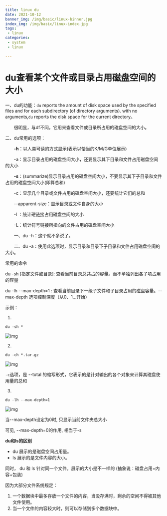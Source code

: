 ```yaml
---
title: linux du
date: 2021-10-12
banner_img: /img/basic/linux-binner.jpg
index_img: /img/basic/linux-index.jpg
tags: 
 - linux
categories:
 - system
 - linux

---
```


# du查看某个文件或目录占用磁盘空间的大小

一、du的功能：`du` reports the amount of disk space used by the specified files and for each subdirectory (of directory arguments). with no arguments,`du` reports the disk space for the current directory。

　　很明显，与df不同，它用来查看文件或目录所占用的磁盘空间的大小。

 二、du常用的选项：

　　**-h**：以人类可读的方式显示(表示以恰当的K/M/G单位展示)

　　-a：显示目录占用的磁盘空间大小，还要显示其下目录和文件占用磁盘空间的大小

　　**-s**：(summarize)显示目录占用的磁盘空间大小，不要显示其下子目录和文件占用的磁盘空间大小(即算总和)

　　-c：显示几个目录或文件占用的磁盘空间大小，还要统计它们的总和

　　--apparent-size：显示目录或文件自身的大小

　　-l ：统计硬链接占用磁盘空间的大小

　　-L：统计符号链接所指向的文件占用的磁盘空间大小

　　一、du -h：这个就不多说了。

　　二、du -a：使用此选项时，显示目录和目录下子目录和文件占用磁盘空间的大小。

常用的命令

du -sh [指定文件或目录]: 查看当前目录总共占的容量。而不单独列出各子项占用的容量 

du -lh --max-depth=1 : 查看当前目录下一级子文件和子目录占用的磁盘容量。--max-depth 选项控制深度（从0、1...开始）

示例：

1. 

```
du -sh *
```

![img](https://img2018.cnblogs.com/blog/1622171/201908/1622171-20190829183558821-449795788.png)

2.

```
du -ch *.tar.gz
```

![img](https://img2018.cnblogs.com/blog/1622171/201908/1622171-20190829183743847-775217964.png)

`-c`选项，是 --total 的缩写形式，它表示的是针对输出的各个对象来计算其磁盘使用量的总和 

3.

```
du -lh --max-depth=1
```

![img](https://img2018.cnblogs.com/blog/1622171/201908/1622171-20190829184950917-2013486967.png)

当--max-depth设定为0时, 只显示当前文件夹总大小

可见, --max-depth=0的作用, 相当于-s

 

**du和ls的区别**

- du 展示的是磁盘空间占用量。
- ls 展示的是文件内容的大小。

同时， du 和 ls 针对同一个文件，展示的大小是不一样的 (抽象说：磁盘占用=内容+包装)

因为大部分文件系统规定：

1. 一个数据块中最多存放一个文件的内容，当没存满时，剩余的空间不得被其他文件使用。
2. 当一个文件的内容较大时，则可以存储到多个数据块中。


